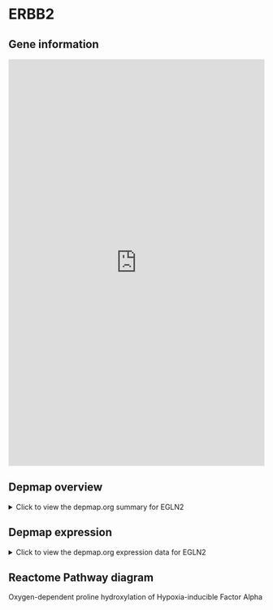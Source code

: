 <h1>ERBB2</h1>

<h2>Gene information</h2>
<iframe src="https://depmap.org/portal/gene/EGLN2?tab=about" style="border:none;width:100%;height:800px"></iframe>

<h2>Depmap overview</h2>
<details>
  <summary>Click to view the depmap.org summary for EGLN2</summary>
  <iframe src="https://depmap.org/portal/gene/EGLN2?tab=overview" style="border:none;width:100%;height:800px"></iframe>
</details>

<h2>Depmap expression</h2>
<details>
  <summary>Click to view the depmap.org expression data for EGLN2</summary>
  <iframe src="https://depmap.org/portal/gene/EGLN2?tab=characterization" style="border:none;width:100%;height:800px"></iframe>
</details>



<h2>Reactome Pathway diagram</h2>
Oxygen-dependent proline hydroxylation of Hypoxia-inducible Factor Alpha
<div id="diagramHolder"></div>

<script>
    //Creating the Reactome Diagram widget
    //Take into account a proxy needs to be set up in your server side pointing to www.reactome.org
    function onReactomeDiagramReady(){  //This function is automatically called when the widget code is ready to be used
        var diagram = Reactome.Diagram.create({
            "placeHolder" : "diagramHolder",
            "width" : 900,
            "height" : 500
        });

        //Initialising it to the "Hemostasis" pathway
        diagram.loadDiagram("R-HSA-1234176");

        //Adding different listeners

        diagram.onDiagramLoaded(function (loaded) {
            console.info("Loaded ", loaded);
            diagram.flagItems("BAD");
	    diagram.flagItems("Q92934");
            if (loaded == "R-HSA-1234176") diagram.selectItem("R-HSA-1234176");
        });

     }
</script>




